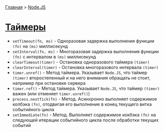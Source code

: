 [Главная](../../README.md#readme) > [Node.JS](../README.md#readme)

# [Таймеры](https://nodejs.org/api/timers.html)

* `setTimeout(fn, ms)` - Одноразовая задержка выполнения функции `(fn)` на `(ms)` миллисекунд
* `setInterval(fn, ms)` - Многоразовая задержка выполнения функции `(fn)` с интервалом в `(ms)` миллисекунд
* `clearTimeout(timer)` - Остановка одноразового таймера `(timer)`
* `clearInterval(timer)` - Остановка многоразового интервала `(timer)`
* `timer.unref()` - Метод таймера. Указывает `Node.JS`, что таймер `(timer)` второстепенный и на него внимания обращать не стоит, например при остановке сервера
* `timer.ref()` - Метод таймера. Указывает `Node.JS`, что таймер `(timer)` важен (или отменяет `timer.unref()`)
* `process.nextTick(fn)` - Метод. Асинхронно выполняет содержимое колбэка `(fn)`, отодвигая его выполнение в конец текущего витка событийного цикла
* `setImmediate(fn)` - Метод. Выполняет содержимое кокбэка `(fn)` на следующей итерации событийного цикла после обработки текущих событий